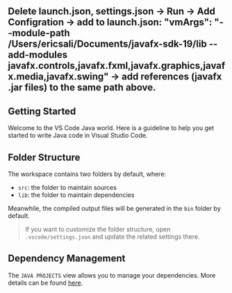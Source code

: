 ## Delete launch.json, settings.json -> Run -> Add Configration -> add to launch.json: "vmArgs": "--module-path /Users/ericsali/Documents/javafx-sdk-19/lib --add-modules javafx.controls,javafx.fxml,javafx.graphics,javafx.media,javafx.swing" -> add references (javafx .jar files) to the same path above.


## Getting Started

Welcome to the VS Code Java world. Here is a guideline to help you get started to write Java code in Visual Studio Code.

## Folder Structure

The workspace contains two folders by default, where:

- `src`: the folder to maintain sources
- `lib`: the folder to maintain dependencies

Meanwhile, the compiled output files will be generated in the `bin` folder by default.

> If you want to customize the folder structure, open `.vscode/settings.json` and update the related settings there.

## Dependency Management

The `JAVA PROJECTS` view allows you to manage your dependencies. More details can be found [here](https://github.com/microsoft/vscode-java-dependency#manage-dependencies).
